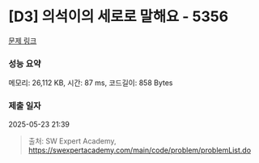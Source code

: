 # [D3] 의석이의 세로로 말해요 - 5356 

[문제 링크](https://swexpertacademy.com/main/code/problem/problemDetail.do?contestProbId=AWVWgkP6sQ0DFAUO) 

### 성능 요약

메모리: 26,112 KB, 시간: 87 ms, 코드길이: 858 Bytes

### 제출 일자

2025-05-23 21:39



> 출처: SW Expert Academy, https://swexpertacademy.com/main/code/problem/problemList.do